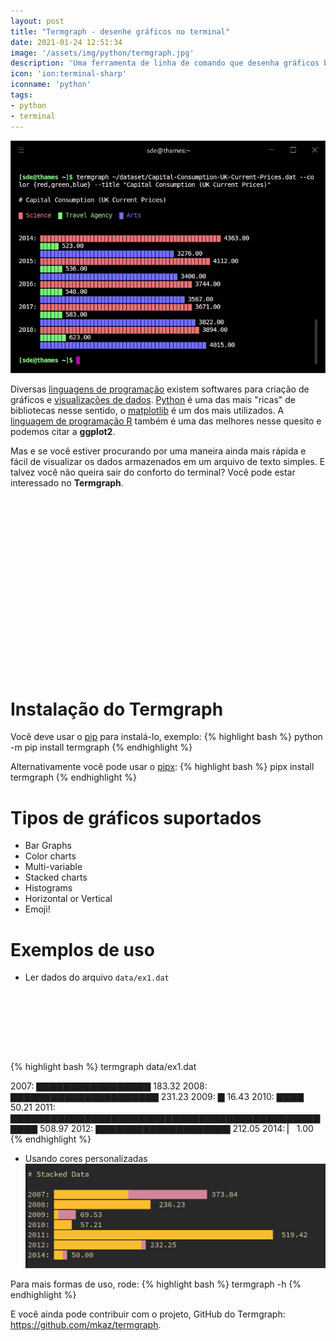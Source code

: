 ```yaml
---
layout: post
title: "Termgraph - desenhe gráficos no terminal"
date: 2021-01-24 12:51:34
image: '/assets/img/python/termgraph.jpg'
description: 'Uma ferramenta de linha de comando que desenha gráficos básicos no terminal, escrita em Python.'
icon: 'ion:terminal-sharp'
iconname: 'python'
tags:
- python
- terminal
---
```


![Termgraph - desenhe gráficos no terminal](/assets/img/python/termgraph.jpg)

Diversas [linguagens de programação](https://terminalroot.com.br/2019/10/linguagem-de-programacao.html) existem softwares para criação de gráficos e [visualizações de dados](https://pt.wikipedia.org/wiki/Visualiza%C3%A7%C3%A3o_de_dados). [Python](https://terminalroot.com.br/tags#python) é uma das mais "ricas" de bibliotecas nesse sentido, o [matplotlib](https://terminalroot.com.br/2019/12/as-30-melhores-bibliotecas-e-pacotes-python-para-iniciantes.html) é um dos mais utilizados. A [linguagem de programação R](https://www.r-project.org/) também é uma das melhores nesse quesito e podemos citar a **ggplot2**.

Mas e se você estiver procurando por uma maneira ainda mais rápida e fácil de visualizar os dados armazenados em um arquivo de texto simples. E talvez você não queira sair do conforto do terminal? Você pode estar interessado no **Termgraph**.

<!-- QUADRADO -->
<script async src="//pagead2.googlesyndication.com/pagead/js/adsbygoogle.js"></script>
<ins class="adsbygoogle"
style="display:inline-block;width:336px;height:280px"
data-ad-client="ca-pub-2838251107855362"
data-ad-slot="5351066970"></ins>
<script>
(adsbygoogle = window.adsbygoogle || []).push({});
</script>

# Instalação do Termgraph
Você deve usar o [pip](https://pypi.org/project/termgraph/) para instalá-lo, exemplo:
{% highlight bash %}
python -m pip install termgraph
{% endhighlight %}

Alternativamente você pode usar o [pipx](https://github.com/pipxproject/pipx):
{% highlight bash %}
pipx install termgraph
{% endhighlight %}

# Tipos de gráficos suportados
+ Bar Graphs
+ Color charts
+ Multi-variable
+ Stacked charts
+ Histograms
+ Horizontal or Vertical
+ Emoji!

# Exemplos de uso
+ Ler dados do arquivo `data/ex1.dat`

<!-- MINI ANÚNCIO -->
<script async src="//pagead2.googlesyndication.com/pagead/js/adsbygoogle.js"></script>
<!-- Games Root -->
<ins class="adsbygoogle"
style="display:inline-block;width:730px;height:95px"
data-ad-client="ca-pub-2838251107855362"
data-ad-slot="5351066970"></ins>
<script>
(adsbygoogle = window.adsbygoogle || []).push({});
</script>

{% highlight bash %}
termgraph data/ex1.dat

2007: ▇▇▇▇▇▇▇▇▇▇▇▇▇▇▇▇▇ 183.32
2008: ▇▇▇▇▇▇▇▇▇▇▇▇▇▇▇▇▇▇▇▇▇▇ 231.23
2009: ▇ 16.43
2010: ▇▇▇▇ 50.21
2011: ▇▇▇▇▇▇▇▇▇▇▇▇▇▇▇▇▇▇▇▇▇▇▇▇▇▇▇▇▇▇▇▇▇▇▇▇▇▇▇▇▇▇▇▇▇▇▇▇▇▇ 508.97
2012: ▇▇▇▇▇▇▇▇▇▇▇▇▇▇▇▇▇▇▇▇ 212.05
2014: ▏ 1.00
{% endhighlight %}

+ Usando cores personalizadas
![Termgraph example 2](/assets/img/python/termgraph-ex2.jpg)

Para mais formas de uso, rode:
{% highlight bash %}
termgraph -h
{% endhighlight %}

E você ainda pode contribuir com o projeto, GitHub do Termgraph: <https://github.com/mkaz/termgraph>.

<!-- RETANGULO LARGO 2 -->
<script async src="//pagead2.googlesyndication.com/pagead/js/adsbygoogle.js"></script>
<ins class="adsbygoogle"
style="display:block; text-align:center;"
data-ad-layout="in-article"
data-ad-format="fluid"
data-ad-client="ca-pub-2838251107855362"
data-ad-slot="8549252987"></ins>
<script>
(adsbygoogle = window.adsbygoogle || []).push({});
</script>
